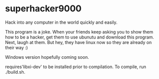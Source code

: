 # superhacker9000
Hack into any computer in the world quickly and easily.


This program is a joke. When your friends keep asking you to show them how to be a hacker, get them to use ubunutu and download this program. Next, laugh at them. But hey, they have linux now so they are already on their way :)

Windows version hopefully coming soon.

requires'libxi-dev' to be installed prior to compilation. To compile, run ./build.sh.
